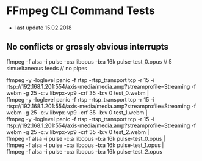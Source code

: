 # FFmpeg CLI Command Tests
- last update 15.02.2018

## No conflicts or grossly obvious interrupts
ffmpeg -f alsa -i pulse -c:a libopus -b:a 16k pulse-test_0.opus // 5 simueltaneous feeds // no pipes

ffmpeg -y -loglevel panic -f rtsp -rtsp_transport tcp -r 15 -i rtsp://192.168.1.201:554/axis-media/media.amp?streamprofile=Streaming -f webm -g 25 -c:v libvpx-vp9 -crf 35 -b:v 0 test_0.webm | \
ffmpeg -y -loglevel panic -f rtsp -rtsp_transport tcp -r 15 -i rtsp://192.168.1.201:554/axis-media/media.amp?streamprofile=Streaming -f webm -g 25 -c:v libvpx-vp9 -crf 35 -b:v 0 test_1.webm | \
ffmpeg -y -loglevel panic -f rtsp -rtsp_transport tcp -r 15 -i rtsp://192.168.1.201:554/axis-media/media.amp?streamprofile=Streaming -f webm -g 25 -c:v libvpx-vp9 -crf 35 -b:v 0 test_2.webm | \
ffmpeg -f alsa -i pulse -c:a libopus -b:a 16k pulse-test_0.opus | \
ffmpeg -f alsa -i pulse -c:a libopus -b:a 16k pulse-test_1.opus | \
ffmpeg -f alsa -i pulse -c:a libopus -b:a 16k pulse-test_2.opus
